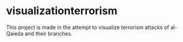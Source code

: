 # visualizationterrorism
This project is made in the attempt to visualize terrorism attacks of al-Qaieda and their branches. 
